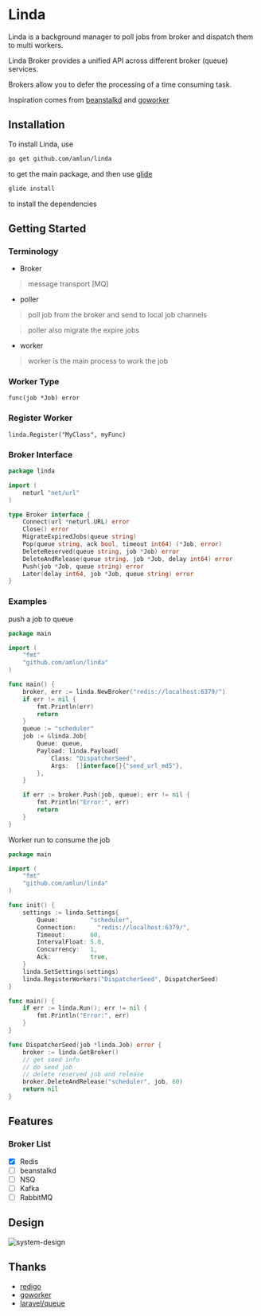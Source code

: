 # Linda

Linda is a background manager to poll jobs from broker and dispatch them to multi workers.

Linda Broker provides a unified API across different broker (queue) services.

Brokers allow you to defer the processing of a time consuming task.

Inspiration comes from [beanstalkd](https://github.com/kr/beanstalkd) and [goworker](https://github.com/benmanns/goworker) 

## Installation

To install Linda, use
```sh
go get github.com/amlun/linda
```
to get the main package, and then use [glide](https://glide.sh/)
```sh
glide install
```
to install the dependencies

## Getting Started

### Terminology

* Broker
> message transport [MQ]

* poller
> poll job from the broker and send to local job channels

> poller also migrate the expire jobs

* worker
> worker is the main process to work the job

### Worker Type

```
func(job *Job) error
```

### Register Worker
```
linda.Register("MyClass", myFunc)
```

### Broker Interface
```go
package linda

import (
	neturl "net/url"
)

type Broker interface {
	Connect(url *neturl.URL) error
	Close() error
	MigrateExpiredJobs(queue string)
	Pop(queue string, ack bool, timeout int64) (*Job, error)
	DeleteReserved(queue string, job *Job) error
	DeleteAndRelease(queue string, job *Job, delay int64) error
	Push(job *Job, queue string) error
	Later(delay int64, job *Job, queue string) error
}
```

### Examples


push a job to queue

```go
package main

import (
	"fmt"
	"github.com/amlun/linda"
)

func main() {
	broker, err := linda.NewBroker("redis://localhost:6379/")
	if err != nil {
		fmt.Println(err)
		return
	}
	queue := "scheduler"
	job := &linda.Job{
		Queue: queue,
		Payload: linda.Payload{
			Class: "DispatcherSeed",
			Args:  []interface{}{"seed_url_md5"},
		},
	}

	if err := broker.Push(job, queue); err != nil {
		fmt.Println("Error:", err)
		return
	}
}

```

Worker run to consume the job
```go
package main

import (
	"fmt"
	"github.com/amlun/linda"
)

func init() {
	settings := linda.Settings{
		Queue:         "scheduler",
		Connection:      "redis://localhost:6379/",
		Timeout:       60,
		IntervalFloat: 5.0,
		Concurrency:   1,
		Ack:           true,
	}
	linda.SetSettings(settings)
	linda.RegisterWorkers("DispatcherSeed", DispatcherSeed)
}

func main() {
	if err := linda.Run(); err != nil {
		fmt.Println("Error:", err)
	}
}

func DispatcherSeed(job *linda.Job) error {
	broker := linda.GetBroker()
	// get seed info
	// do seed job
	// delete reserved job and release
	broker.DeleteAndRelease("scheduler", job, 60)
	return nil
}
```

## Features

### Broker List

 - [x] Redis
 - [ ] beanstalkd
 - [ ] NSQ
 - [ ] Kafka
 - [ ] RabbitMQ
 
## Design

![system-design](https://rawgit.com/amlun/linda/master/images/linda.png)
 
## Thanks

* [redigo](https://github.com/garyburd/redigo)
* [goworker](https://github.com/benmanns/goworker)
* [laravel/queue](https://github.com/laravel/framework)
